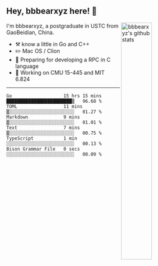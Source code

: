 ## Hey, bbbearxyz here! :wave:

<img align="right" alt="bbbearxyz's github stats" width="40%" src="https://github-readme-stats.vercel.app/api?username=bbbearxyz&show_icons=true">

I'm bbbearxyz, a postgraduate in USTC from GaoBeidian, China.

-   :hammer_and_pick:    know a little in Go and C++
-   :pencil2: Mac OS / Clion
-   :seedling: Preparing for developing a RPC in C language 
-   :thinking: Working on CMU 15-445 and MIT 6.824
---
<!--START_SECTION:waka-->

```text
Go                   15 hrs 15 mins  ████████████████████████▒   96.68 %
TOML                 11 mins         ▒░░░░░░░░░░░░░░░░░░░░░░░░   01.27 %
Markdown             9 mins          ▒░░░░░░░░░░░░░░░░░░░░░░░░   01.01 %
Text                 7 mins          ▒░░░░░░░░░░░░░░░░░░░░░░░░   00.75 %
TypeScript           1 min           ░░░░░░░░░░░░░░░░░░░░░░░░░   00.13 %
Bison Grammar File   0 secs          ░░░░░░░░░░░░░░░░░░░░░░░░░   00.09 %
```

<!--END_SECTION:waka-->
